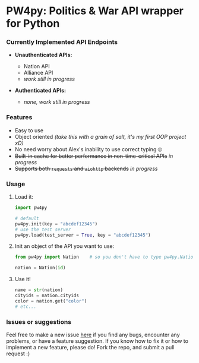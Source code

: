 # PW4py: Politics & War API wrapper for Python
### Currently Implemented API Endpoints
* **Unauthenticated APIs:**
    - Nation API
    - Alliance API
    - *work still in progress*

* **Authenticated APIs:**
    - *none, work still in progress*

### Features
- Easy to use
- Object oriented *(take this with a grain of salt, it's my first OOP project xD)*
- No need worry about Alex's inability to use correct typing 🙄
- ~~Built-in cache for better performance in non-time-critical APIs~~ *in progress*
- ~~Supports both `requests` and `aiohttp` backends~~ *in progress*

### Usage
1. Load it:
    ```py
    import pw4py

    # default
    pw4py.init(key = "abcdef12345")
    # use the test server
    pw4py.load(test_server = True, key = "abcdef12345")
    ```
2. Init an object of the API you want to use:
    ```py
    from pw4py import Nation    # so you don't have to type pw4py.Nation() every time

    nation = Nation(id)
    ```
3. Use it!
    ```py
    name = str(nation)
    cityids = nation.cityids
    color = nation.get("color")
    # etc...
    ```

### Issues or suggestions
Feel free to make a new issue [here](https://gitlab.com/jdtech/pw4py/issues) if you find any bugs, encounter any problems, or have a feature suggestion.
If you know how to fix it or how to implement a new feature, please do! Fork the repo, and submit a pull request :)
